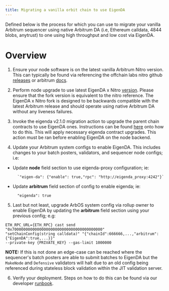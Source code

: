 ```yaml
---
title: Migrating a vanilla orbit chain to use EigenDA
---
```


Defined below is the process for which you can use to migrate your vanilla Arbitrum sequencer using native Arbitrum DA (i.e, Ethereum calldata, 4844 blobs, anytrust) to one using high throughput and low cost via EigenDA. 

# Overview
1. Ensure your node software is on the latest vanilla Arbitrum Nitro version. This can typically be found via referencing the offchain labs nitro github [releases](https://github.com/OffchainLabs/nitro/releases) or arbitrum [docs](https://docs.arbitrum.io/run-arbitrum-node/arbos-releases/overview).

2. Perform node upgrade to use latest EigenDA x Nitro [version](https://github.com/Layr-Labs/nitro/releases). Please ensure that the fork version is equivalent to the nitro reference. The EigenDA x Nitro fork is designed to be backwards compatible with the latest Arbitrum release and should operate using native Arbitrum DA without any liveness failures.

3. Invoke the eigenda v2.1.0 migration action to upgrade the parent chain contracts to use EigenDA ones. Instructions can be found [here](https://github.com/Layr-Labs/orbit-actions/blob/0bc2322333e19e5b26965ffd2083d214d291e588/scripts/foundry/contract-upgrades/eigenda-2.1.0/README.md) onto how to do this. This will apply necessary eigenda contract upgrades. This action must be ran before enabling EigenDA on the node backend.

4. Update your Arbitrum system configs to enable EigenDA. This includes changes to your batch posters, validators, and sequencer node configs; i.e:
- Update **node** field section to use eigenda-proxy configuration; ie:

        `"eigen-da": {"enable": true,"rpc": "http://eigenda_proxy:4242"}`

- Update **arbitrum** field section of config to enable eigenda; ie:

        "eigenda": true

5. Last but not least, upgrade ArbOS system config via rollup owner to enable EigenDA by updating the **arbitrum** field section using your previous config; e.g:
```
ETH_RPC_URL={ETH_RPC} cast send "0x7000000000000000000000000000000000000000"
"setChainConfig(string calldata)" "{"chainId":666666,...,"arbitrum":{"EigenDA":true,...}}"
--private-key {PRIVATE_KEY} --gas-limit 1000000
``` 

**NOTE:** If this is not done an edge-case can be reached where the sequencer's batch posters are able to submit batches to EigenDA but the `MakeNode` and `Defensive` validators will halt due to an old config being referenced during stateless block validation within the JIT validation server.

6. Verify your deployment. Steps on how to do this can be found via our developer [runbook](https://eigen-labs.notion.site/Developer-Runbook-12466062c1a7495ebc1d803169c37644?pvs=4).